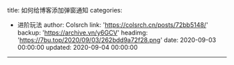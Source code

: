 title: 如何给博客添加弹窗通知
categories:
  - 进阶玩法
author: Colsrch
link: 'https://colsrch.cn/posts/72bb5148/'
backup: 'https://archive.vn/y6GCV'
headimg: 'https://7bu.top/2020/09/03/262bdd9a72f28.png'
date: 2020-09-03 00:00:00
updated: 2020-09-04 00:00:00
---
